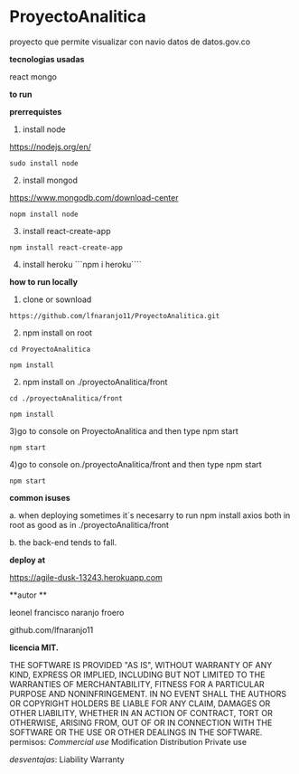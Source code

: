 # ProyectoAnalitica

proyecto que permite visualizar con navio datos de datos.gov.co

**tecnologias usadas**

react
mongo


**to run**

**prerrequistes**
1) install node

https://nodejs.org/en/


```sudo install node ```

2) install mongod

https://www.mongodb.com/download-center

```nopm install node ```

3) install react-create-app

```npm install react-create-app ```


4) install heroku
```npm i heroku````


**how to run locally**

1) clone or sownload

```https://github.com/lfnaranjo11/ProyectoAnalitica.git```


2) npm install on root

```cd ProyectoAnalitica```

```npm install```

2) npm install on  ./proyectoAnalitica/front

```cd ./proyectoAnalitica/front```

```npm install```

3)go to console on ProyectoAnalitica and then type npm start

```npm start```

4)go to console on./proyectoAnalitica/front and then type npm start

```npm start```


**common isuses**

a. when deploying sometimes it´s necesarry to run npm install axios both in root as good as in ./proyectoAnalitica/front 

b. the back-end tends to fall.



**deploy at**

https://agile-dusk-13243.herokuapp.com

**autor **

leonel francisco naranjo froero

github.com/lfnaranjo11


 **licencia MIT.**
 
 THE SOFTWARE IS PROVIDED "AS IS", WITHOUT WARRANTY OF ANY KIND, EXPRESS OR
IMPLIED, INCLUDING BUT NOT LIMITED TO THE WARRANTIES OF MERCHANTABILITY,
FITNESS FOR A PARTICULAR PURPOSE AND NONINFRINGEMENT. IN NO EVENT SHALL THE
AUTHORS OR COPYRIGHT HOLDERS BE LIABLE FOR ANY CLAIM, DAMAGES OR OTHER
LIABILITY, WHETHER IN AN ACTION OF CONTRACT, TORT OR OTHERWISE, ARISING FROM,
OUT OF OR IN CONNECTION WITH THE SOFTWARE OR THE USE OR OTHER DEALINGS IN THE
SOFTWARE.
permisos: 
*Commercial use*
 Modification
 Distribution
 Private use

*desventajas*:
Liability
 Warranty
